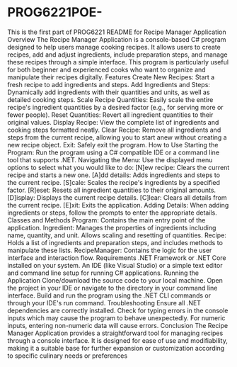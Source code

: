 # PROG6221POE-
This is the first part of PROG6221
README for Recipe Manager Application
Overview
The Recipe Manager Application is a console-based C# program designed to help users manage cooking recipes. It allows users to create recipes, add and adjust ingredients, include preparation steps, and manage these recipes through a simple interface. This program is particularly useful for both beginner and experienced cooks who want to organize and manipulate their recipes digitally.
Features
Create New Recipes: Start a fresh recipe to add ingredients and steps.
Add Ingredients and Steps: Dynamically add ingredients with their quantities and units, as well as detailed cooking steps.
Scale Recipe Quantities: Easily scale the entire recipe's ingredient quantities by a desired factor (e.g., for serving more or fewer people).
Reset Quantities: Revert all ingredient quantities to their original values.
Display Recipe: View the complete list of ingredients and cooking steps formatted neatly.
Clear Recipe: Remove all ingredients and steps from the current recipe, allowing you to start anew without creating a new recipe object.
Exit: Safely exit the program.
How to Use
Starting the Program: Run the program using a C# compatible IDE or a command line tool that supports .NET.
Navigating the Menu: Use the displayed menu options to select what you would like to do:
[N]ew recipe: Clears the current recipe and starts a new one.
[A]dd details: Adds ingredients and steps to the current recipe.
[S]cale: Scales the recipe's ingredients by a specified factor.
[R]eset: Resets all ingredient quantities to their original amounts.
[D]isplay: Displays the current recipe details.
[C]lear: Clears all details from the current recipe.
[E]xit: Exits the application.
Adding Details: When adding ingredients or steps, follow the prompts to enter the appropriate details.
Classes and Methods
Program: Contains the main entry point of the application.
Ingredient: Manages the properties of ingredients including name, quantity, and unit. Allows scaling and resetting of quantities.
Recipe: Holds a list of ingredients and preparation steps, and includes methods to manipulate these lists.
RecipeManager: Contains the logic for the user interface and interaction flow.
Requirements
.NET Framework or .NET Core installed on your system.
An IDE (like Visual Studio) or a simple text editor and command line setup for running C# applications.
Running the Application
Clone/download the source code to your local machine.
Open the project in your IDE or navigate to the directory in your command line interface.
Build and run the program using the .NET CLI commands or through your IDE's run command.
Troubleshooting
Ensure all .NET dependencies are correctly installed.
Check for typing errors in the console inputs which may cause the program to behave unexpectedly.
For numeric inputs, entering non-numeric data will cause errors.
Conclusion
The Recipe Manager Application provides a straightforward tool for managing recipes through a console interface. It is designed for ease of use and modifiability, making it a suitable base for further expansion or customization according to specific culinary needs or preferences
